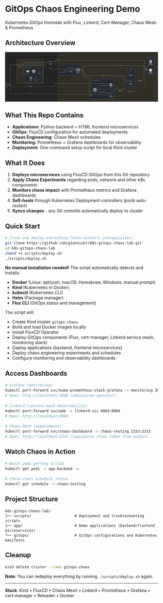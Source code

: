 # GitOps Chaos Engineering Demo

Kubernetes GitOps Homelab with Flux, Linkerd, Cert-Manager, Chaos Mesh & Prometheus

## Architecture Overview

![GitOps Chaos Engineering Architecture](k8s-chaos-gitops-diagram.png)

## What This Repo Contains

- **Applications**: Python backend + HTML frontend microservices
- **GitOps**: FluxCD configuration for automated deployments
- **Chaos Engineering**: Chaos Mesh schedules
- **Monitoring**: Prometheus + Grafana dashboards for observability
- **Deployment**: One-command setup script for local Kind cluster

## What It Does

1. **Deploys microservices** using FluxCD GitOps from this Git repository
2. **Apply Chaos Experiments** regarding pods, network and other k8s components
3. **Monitors chaos impact** with Prometheus metrics and Grafana dashboards
4. **Self-heals** through Kubernetes Deployment controllers (pods auto-restart)
5. **Syncs changes** - any Git commits automatically deploy to cluster

## Quick Start

```bash
# Clone and deploy everything (auto-installs prerequisites)
git clone https://github.com/gianniskt/k8s-gitops-chaos-lab.git
cd k8s-gitops-chaos-lab
chmod +x scripts/deploy.sh
./scripts/deploy.sh
```

**No manual installation needed!** The script automatically detects and installs:
- **Docker** (Linux: apt/yum, macOS: Homebrew, Windows: manual prompt)
- **Kind** (Kubernetes in Docker)
- **kubectl** (Kubernetes CLI)
- **Helm** (Package manager)
- **Flux CLI** (GitOps status and management)

The script will:
- Create Kind cluster `gitops-chaos`
- Build and load Docker images locally
- Install FluxCD Operator
- Deploy GitOps components (Flux, cert-manager, Linkerd service mesh, monitoring stack)
- Deploy applications (backend, frontend microservices)
- Deploy chaos engineering experiments and schedules
- Configure monitoring and observability dashboards

## Access Dashboards

```bash
# Grafana (monitoring)
kubectl port-forward svc/kube-prometheus-stack-grafana -n monitoring 3000:80
# Open: http://localhost:3000 (admin/prom-operator)

# Linkerd (service mesh observability)
kubectl port-forward svc/web -n linkerd-viz 8084:8084
# Open: http://localhost:8084

# Chaos Mesh (experiments)  
kubectl port-forward svc/chaos-dashboard -n chaos-testing 2333:2333
# Open: http://localhost:2333 (copy/paste chaos token from output)
```

## Watch Chaos in Action

```bash
# Watch pods getting killed
kubectl get pods -n app-backend -w

# Check chaos schedule status
kubectl get schedule -n chaos-testing
```

## Project Structure

```
k8s-gitops-chaos-lab/
├── scripts/                    # Deployment and troubleshooting scripts
├── app/                        # Demo applications (backend/frontend microservices)
└── gitops/                     # GitOps configurations and Kubernetes manifests
```

## Cleanup

```bash
kind delete cluster --name gitops-chaos
```

**Note**: You can redeploy everything by running `./scripts/deploy.sh` again.

---

**Stack**: Kind • FluxCD • Chaos Mesh • Linkerd • Prometheus • Grafana • cert-manager • Reloader • Docker